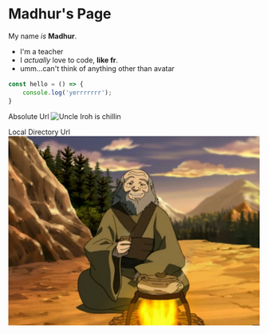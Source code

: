 # Madhur's Page

My name *is* **Madhur**. 

* I'm a teacher
* I *actually* love to code, **like fr**.
* umm...can't think of anything other than avatar


```js
const hello = () => {
    console.log('yerrrrrrr');
}
```

Absolute Url
![Uncle Iroh is chillin](https://cdn.vox-cdn.com/thumbor/6Gi_0OUE7fl8rF4FGzHs5g_cN-M=/0x0:2400x1600/1820x1213/filters:focal(998x339:1382x723):format(webp)/cdn.vox-cdn.com/uploads/chorus_image/image/73097061/Banner_UncleIroh_2400x1600.0.png)

Local Directory Url
![Uncle Iroh tea time](pics/uncle-iroh-tea-time.webp)
